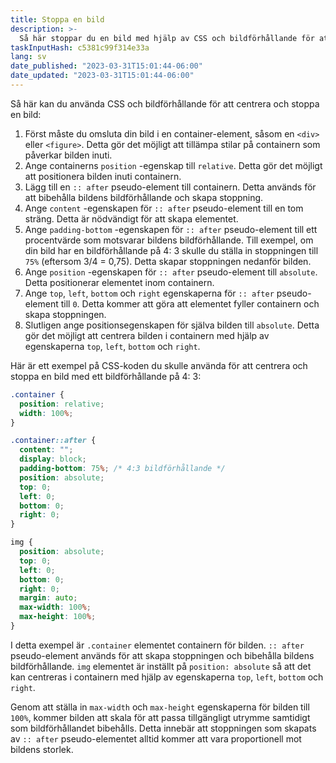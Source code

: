 ```yaml
---
title: Stoppa en bild
description: >-
  Så här stoppar du en bild med hjälp av CSS och bildförhållande för att centrera
taskInputHash: c5381c99f314e33a
lang: sv
date_published: "2023-03-31T15:01:44-06:00"
date_updated: "2023-03-31T15:01:44-06:00"
---
```

Så här kan du använda CSS och bildförhållande för att centrera och stoppa en bild:
1. Först måste du omsluta din bild i en container-element, såsom en `<div>` eller `<figure>`. Detta gör det möjligt att tillämpa stilar på containern som påverkar bilden inuti.
2. Ange containerns `position` -egenskap till `relative`. Detta gör det möjligt att positionera bilden inuti containern.
3. Lägg till en `:: after` pseudo-element till containern. Detta används för att bibehålla bildens bildförhållande och skapa stoppning.
4. Ange `content` -egenskapen för `:: after` pseudo-element till en tom sträng. Detta är nödvändigt för att skapa elementet.
5. Ange `padding-bottom` -egenskapen för `:: after` pseudo-element till ett procentvärde som motsvarar bildens bildförhållande. Till exempel, om din bild har en bildförhållande på 4: 3 skulle du ställa in stoppningen till `75%` (eftersom 3/4 = 0,75). Detta skapar stoppningen nedanför bilden.
6. Ange `position` -egenskapen för `:: after` pseudo-element till `absolute`. Detta positionerar elementet inom containern.
7. Ange `top`, `left`, `bottom` och `right` egenskaperna för `:: after` pseudo-element till `0`. Detta kommer att göra att elementet fyller containern och skapa stoppningen.
8. Slutligen ange positionsegenskapen för själva bilden till `absolute`. Detta gör det möjligt att centrera bilden i containern med hjälp av egenskaperna `top`, `left`, `bottom` och `right`.

Här är ett exempel på CSS-koden du skulle använda för att centrera och stoppa en bild med ett bildförhållande på 4: 3:

```css
.container {
  position: relative;
  width: 100%;
}

.container::after {
  content: "";
  display: block;
  padding-bottom: 75%; /* 4:3 bildförhållande */
  position: absolute;
  top: 0;
  left: 0;
  bottom: 0;
  right: 0;
}

img {
  position: absolute;
  top: 0;
  left: 0;
  bottom: 0;
  right: 0;
  margin: auto;
  max-width: 100%;
  max-height: 100%;
}
```

I detta exempel är `.container` elementet containern för bilden. `:: after` pseudo-element används för att skapa stoppningen och bibehålla bildens bildförhållande. `img` elementet är inställt på `position: absolute` så att det kan centreras i containern med hjälp av egenskaperna `top`, `left`, `bottom` och `right`.

Genom att ställa in `max-width` och `max-height` egenskaperna för bilden till `100%`, kommer bilden att skala för att passa tillgängligt utrymme samtidigt som bildförhållandet bibehålls. Detta innebär att stoppningen som skapats av `:: after` pseudo-elementet alltid kommer att vara proportionell mot bildens storlek.
